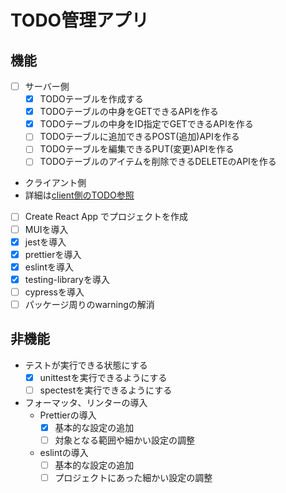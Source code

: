# TODO管理アプリ
## 機能
- [ ] サーバー側
  - [x] TODOテーブルを作成する
  - [x] TODOテーブルの中身をGETできるAPIを作る
  - [x] TODOテーブルの中身をID指定でGETできるAPIを作る
  - [ ] TODOテーブルに追加できるPOST(追加)APIを作る
  - [ ] TODOテーブルを編集できるPUT(変更)APIを作る
  - [ ] TODOテーブルのアイテムを削除できるDELETEのAPIを作る
-  クライアント側
  - 詳細は[client側のTODO参照](client/TODOs.md)
  - [ ] Create React App でプロジェクトを作成
  - [ ] MUIを導入
  - [x] jestを導入
  - [x] prettierを導入
  - [x] eslintを導入
  - [x] testing-libraryを導入
  - [ ] cypressを導入
  - [ ] パッケージ周りのwarningの解消

## 非機能
- テストが実行できる状態にする
  - [x] unittestを実行できるようにする
  - [ ] spectestを実行できるようにする
- フォーマッタ、リンターの導入
  - Prettierの導入
    - [x] 基本的な設定の追加
    - [ ] 対象となる範囲や細かい設定の調整
  - eslintの導入
    - [ ] 基本的な設定の追加
    - [ ] プロジェクトにあった細かい設定の調整
